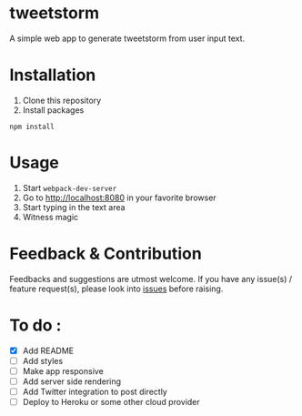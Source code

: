 # tweetstorm
A simple web app to generate tweetstorm from user input text.

# Installation
1. Clone this repository
2. Install packages
  ```
  npm install
  ```

# Usage 
1. Start `webpack-dev-server`
2. Go to [http://localhost:8080](http://localhost:8080) in your favorite browser
3. Start typing in the text area
4. Witness magic

# Feedback & Contribution
Feedbacks and suggestions are utmost welcome. If you have any issue(s) / feature request(s), please look into [issues](https://github.com/thesantosh/tweetstorm/issues) before raising.

# To do :

- [x] Add README
- [ ] Add styles
- [ ] Make app responsive
- [ ] Add server side rendering
- [ ] Add Twitter integration to post directly
- [ ] Deploy to Heroku or some other cloud provider
